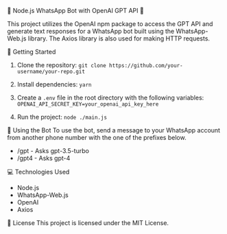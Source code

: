 🤖 Node.js WhatsApp Bot with OpenAI GPT API 🤖

This project utilizes the OpenAI npm package to access the GPT API and generate text responses for a WhatsApp bot built using the WhatsApp-Web.js library. The Axios library is also used for making HTTP requests.

🚀 Getting Started
1. Clone the repository:
   ```git clone https://github.com/your-username/your-repo.git```

2. Install dependencies:
   ```yarn```

3. Create a `.env` file in the root directory with the following variables:
   ```OPENAI_API_SECRET_KEY=your_openai_api_key_here```

4. Run the project:
   ```node ./main.js```

🤖 Using the Bot
To use the bot, send a message to your WhatsApp account from another phone number with the one of the prefixes below.
- /gpt - Asks gpt-3.5-turbo
- /gpt4 - Asks gpt-4

💻 Technologies Used
- Node.js
- WhatsApp-Web.js
- OpenAI
- Axios

📝 License
This project is licensed under the MIT License.
